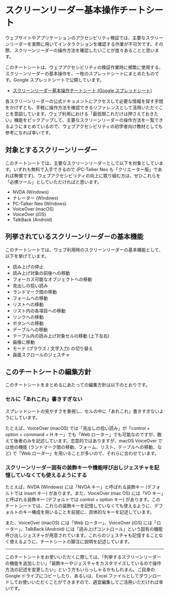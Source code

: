 # スクリーンリーダー基本操作チートシート


ウェブサイトやアプリケーションのアクセシビリティ検証では、主要なスクリーンリーダーを実際に用いてインタラクションを確認する作業が不可欠です。その際、スクリーンリーダーの操作方法を確認したいことが度々あることと思います。

このチートシートは、ウェブアクセシビリティの検証作業時に頻繁に使用する、スクリーンリーダーの基本操作を、一枚のスプレッドシートにまとめたものです。Google スプレッドシートで公開しています。

- [スクリーンリーダー基本操作チートシート (Google スプレッドシート)](https://docs.google.com/spreadsheets/d/1_F6L_VC2v-ZJKSbjqtk0EFW1zoBu5pgFcAGLtu6kVwQ/edit?usp=sharing)

各スクリーンリーダーの公式ドキュメントにアクセスして必要な情報を探す手間をかけずとも、手軽に操作方法を確認できるリファレンスとして活用いただくことを意図しています。ウェブ利用における「最低限これだけは押さえておきたい」機能をピックアップして、主要なスクリーンリーダーの操作方法を一覧できるようにまとめているので、ウェブアクセシビリティの初学者向け教材としても参考になれば幸いです。

## 対象とするスクリーンリーダー

このチートシートでは、主要なスクリーンリーダーとして以下を対象としています。いずれも無料で入手できるので (PC-Talker Neo も「クリエーター版」であれば無償です)、ウェブアクセシビリティの向上に取り組む方は、ぜひこれらを「必携ツール」としていただければと思います。

- NVDA (Windows)
- ナレーター (Windows)
- PC-Talker Neo (Windows)
- VoiceOver (macOS)
- VoiceOver (iOS)
- TalkBack (Android)

## 列挙されているスクリーンリーダーの基本機能

このチートシートでは、ウェブ利用時のスクリーンリーダーの基本機能として、以下を挙げています。

- 読み上げの停止
- 読み上げ対象の前後への移動
- フォーカス可能なオブジェクトへの移動
- 見出しの拾い読み
- ランドマーク間の移動
- フォームへの移動
- リストへの移動
- リスト内の各項目への移動
- リンクへの移動
- ボタンへの移動
- テーブルへの移動
- テーブル内の読み上げ対象セルの移動 (上下左右)
- 画像に移動
- モード (ブラウズ / 文字入力) の切り替え
- 画面スクロールのジェスチャ

## このチートシートの編集方針

このチートシートをまとめるにあたっての編集方針は以下のとおりです。

### セルに「あれこれ」書きすぎない

スプレッドシートの見やすさを重視し、セルの中に「あれこれ」書きすぎないようにしています。

たとえば、VoiceOver (macOS) では「見出しの拾い読み」が「control + option + command + H キー」でも「Web ローター」でも可能なのですが、敢えて後者のみを記述しています。恣意的ではありますが、macOS VoiceOver では他の機能 (ランドマーク間の移動、フォーム、リスト、テーブルへの移動、など) で「Web ローター」を用いることが多いので、それらに合わせています。

### スクリーンリーダー固有の装飾キーや機能呼び出しジェスチャを記憶していなくても使えるようにする

たとえば、NVDA (Windows) には「NVDA キー」と呼ばれる装飾キー (デフォルトでは insert キー) があります。また、VoiceOver (mac OS) には「VO キー」と呼ばれる装飾キー (デフォルトでは control + option キー) があります。このチートシートでは、これらの装飾キーを記憶していなくても使えるように、デフォルトのキー構成を用いることを前提に、具体的なキーを記述しています。

また、VoiceOver (macOS) には「Web ローター」、VoiceOver (iOS) には「ローター」、TalkBack (Android) には「読み上げコントロール」という固有の機能呼び出しジェスチャが用意されています。これらのジェスチャも記憶することなく使えるように、チートシートの脚注に説明を記述しています。

---

このチートシートをお使いいただくに際しては、「列挙するスクリーンリーダーの機能を追加したい」「装飾キーやジェスチャをカスタマイズしているので操作方法の記述を変更したい」という方もいらっしゃるかもしれまん。ご自身の Google ドライブにコピーしたり、あるいは、Excel ファイルとしてダウンロードしてお使いいただくことができますので、適宜編集してご活用いただければ幸いです。
